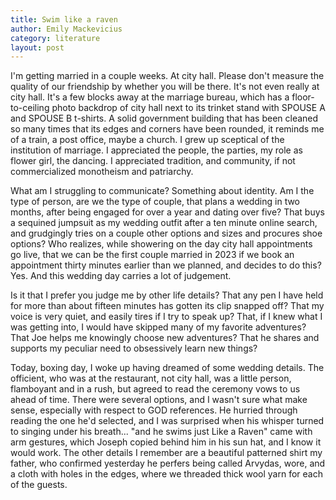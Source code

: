 ```yaml
---
title: Swim like a raven
author: Emily Mackevicius
category: literature
layout: post
---
```


I'm getting married in a couple weeks. At city hall. Please don't measure the quality of our friendship by whether you will be there. It's not even really at city hall. It's a few blocks away at the marriage bureau, which has a floor-to-ceiling photo backdrop of city hall next to its trinket stand with SPOUSE A and SPOUSE B t-shirts. A solid government building that has been cleaned so many times that its edges and corners have been rounded, it reminds me of a train, a post office, maybe a church. I grew up sceptical of the institution of marriage. I appreciated the people, the parties, my role as flower girl, the dancing. I appreciated tradition, and community, if not commercialized monotheism and patriarchy. 

What am I struggling to communicate? Something about identity. Am I the type of person, are we the type of couple, that plans a wedding in two months, after being engaged for over a year and dating over five? That buys a sequined jumpsuit as my wedding outfit after a ten minute online search, and grudgingly tries on a couple other options and sizes and procures shoe options? Who realizes, while showering on the day city hall appointments go live, that we can be the first couple married in 2023 if we book an appointment thirty minutes earlier than we planned, and decides to do this?  Yes. And this wedding day carries a lot of judgement. 

Is it that I prefer you judge me by other life details? That any pen I have held for more than about fifteen minutes has gotten its clip snapped off? That my voice is very quiet, and easily tires if I try to speak up? That, if I knew what I was getting into, I would have skipped many of my favorite adventures? That Joe helps me knowingly choose new adventures? That he shares and supports my peculiar need to obsessively learn new things?

Today, boxing day, I woke up having dreamed of some wedding details. The officient, who was at the restaurant, not city hall, was a little person, flamboyant and in a rush, but agreed to read the ceremony vows to us ahead of time. There were several options, and I wasn't sure what make sense, especially with respect to GOD references. He hurried through reading the one he'd selected, and I was surprised when his whisper turned to singing under his breath... "and he swims just Like a Raven" came with arm gestures, which Joseph copied behind him in his sun hat, and I know it would work. The other details I remember are a beautiful patterned shirt my father, who confirmed yesterday he perfers being called Arvydas, wore, and a cloth with holes in the edges, where we threaded thick wool yarn for each of the guests.
